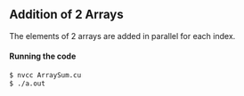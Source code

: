 ## Addition of 2 Arrays

The elements of 2 arrays are added in parallel for each index.

#### Running the code

```sh
$ nvcc ArraySum.cu
$ ./a.out
```
